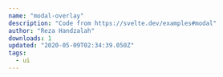 ```yaml
---
name: "modal-overlay"
description: "Code from https://svelte.dev/examples#modal"
author: "Reza Handzalah"
downloads: 1
updated: "2020-05-09T02:34:39.050Z"
tags: 
  - ui
---
```


